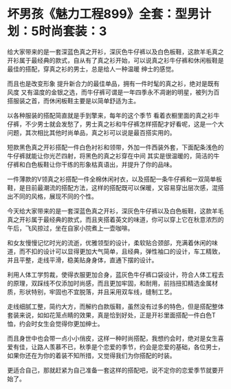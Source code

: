 # 坏男孩《魅力工程899》全套：型男计划：5时尚套装：3

给大家带来的是一套深蓝色真之开衫，深灰色牛仔裤以及白色板鞋，这款羊毛真之开衫属于最经典的款式，自从有了真之衫开始，可以说真之衫牛仔裤和休闲板鞋是最佳的搭配，穿真之衫的男士，总是给人一种温暖 绅士的感觉。

而且也是改变形象 提升新合力的最佳单品，拥有一件时髦的真之衫，绝对是既有风度 又有温度的金银之选，而牛仔裤可谓是一年四季永不凋谢的明星，被列为百搭服装之首，而休闲板鞋主要是以简单舒适为主。

以各种服装的搭配简直就是手到擎来，每年的这个季节 看着衣橱里面的真之衫牛仔裤，不少男士就会发愁了，男士真之衫和牛仔裤怎样搭配才好看呢，这是一个大问题，其次相比其他时尚单品，真之衫可以说是最百搭实用的。

短款黑色真之开衫搭配一件白色衬衫和领带，外加一件西装外套，下面配条浅色的牛仔裤就能让你光芒四射，将黑色的真之衫穿在中间 其实是很温暖的，简洁的牛仔裤和白色板鞋让你干练的形象枯真语出，并提升了你的品味。

一件薄款的V领真之衫搭配一件全棉休闲衬衣，以及搭配一条牛仔裤和一双简单板鞋，是目前最潮流的搭配方法，这样的搭配既可以保暖，又容易穿出层次感，混搭出不同的风格，展现不同的个性。

今天给大家带来的是一套深蓝色真之开衫，深灰色牛仔裤以及白色板鞋，这款羊毛真之开衫属于最经典的款式，而且夹搭着英文的味道，你可以穿上它在秋意浓烈的午后，飞风掠过，坐在自家小院煮上一壶咖啡。

和女友慢慢记忆时光的流逝，优雅领型的设计，柔软贴合颈部，充满着休闲的味道，而不扣的设计可以显得更加大气简单，且经典，弹性袖口的设计，车工精致，并且平整，走线平滑，稳美贴身身体，直通下摆的设计。

利用人体工学剪裁，使得衣服更加合身，蓝灰色牛仔裤口袋设计，符合人体工程去的原理，双踩线不仅添加时尚感，而且更加牢固，和耐用，前挡扭扣精选金属材质，形状特别，牢固也不宜脱落，并且采用双车线，缝制工艺。

走线细腻工整，简约大方，而解约白款版鞋，虽然没有过多的特色，但是搭配整体套装来说，如如花笼点睛的效果，真是恰到好处，正是开衫里面搭配一件白色T恤，约会时女生会觉得你更加绅士。

而且身世中也会带一点小小俏皮，这样一种时尚搭配，我想约会时，绝对是女生喜爱有佳，让路人羡慕不已，秋季是个恋爱的季节，约会是恋爱的基础，各位男士，如果你还在为你的着装不知所措，又觉得我们为你搭配的时装。

更适合自己，那就赶紧为自己准备一套这样的搭配吧，说不定你的恋爱季节就要开始了。